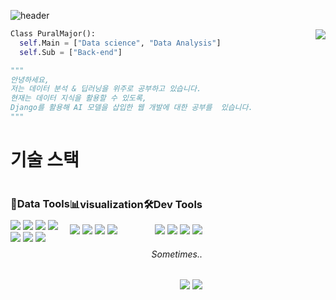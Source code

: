 ![header](https://capsule-render.vercel.app/api?type=waving&color=auto&height=200&section=header&text=Welcome-nl-&fontSize=65&animation=fadein&desc=Pural%20Major's%20Github&descSize=15)


<img align='right' src="http://mazassumnida.wtf/api/v2/generate_badge?boj=sjy4388">

```python
Class PuralMajor():
  self.Main = ["Data science", "Data Analysis"]
  self.Sub = ["Back-end"]

"""
안녕하세요,
저는 데이터 분석 & 딥러닝을 위주로 공부하고 있습니다.
현재는 데이터 지식을 활용할 수 있도록,
Django를 활용해 AI 모델을 삽입한 웹 개발에 대한 공부를  있습니다.
"""
```

<h1> 기술 스택 </h1>
<div style='display: flex; hegith:40rem'>
  <div>
    <h3> 💾Data Tools </h3>
    <div>
      <img src="https://img.shields.io/badge/Python-EBEBEB?style=for-the-badge&logo=python&logoColor=#3776AB">
      <img src="https://img.shields.io/badge/Pytorch-EBEBEB?style=for-the-badge&logo=pytorch&logoColor=#EE4C2C">
      <img src="https://img.shields.io/badge/Tensorflow-EBEBEB?style=for-the-badge&logo=tensorflow&logoColor=#FF6F00">
      <img src="https://img.shields.io/badge/Pandas-EBEBEB?style=for-the-badge&">
    </div>
    <div>
      <img src="https://img.shields.io/badge/PostgreSQL-EBEBEB?style=for-the-badge&logo=PostgreSQL&logoColor=#4169E1">
      <img src="https://img.shields.io/badge/MySQL-EBEBEB?style=for-the-badge&logo=MySQL&logoColor=#4479A1">
      <img src="https://img.shields.io/badge/Google BigQuery-EBEBEB?style=for-the-badge&logo=Google Cloud&logoColor=#4285F4">
    </div>
  </div>
  
  <div>
    <h3>📊visualization</h3>
    <img src="https://img.shields.io/badge/Matplotlib-EBEBEB?style=for-the-badge">
    <img src="https://img.shields.io/badge/seaborn-EBEBEB?style=for-the-badge">
    <img src="https://img.shields.io/badge/plotly-EBEBEB?style=for-the-badge">
    <img src="https://img.shields.io/badge/Tableau-EBEBEB?style=for-the-badge&logo=Tableau&logoColor=#E97627">
  </div>
  
  <div align="right">
  <h3> 🛠Dev Tools </h3>
    <div>
      <img src="https://img.shields.io/badge/Bootstrap-EBEBEB?style=for-the-badge&logo=Bootstrap&logoColor=#7952B3">
      <img src="https://img.shields.io/badge/Python-EBEBEB?style=for-the-badge&logo=python&logoColor=#3776AB">
      <img src="https://img.shields.io/badge/Django-EBEBEB?style=for-the-badge&logo=Django&logoColor=#092E20">
      <img src="https://img.shields.io/badge/NGINX-EBEBEB?style=for-the-badge&logo=NGINX&logoColor=#009639">
    </div>
  
  <h6> Sometimes.. </h6>
  <div>
    <img src="https://img.shields.io/badge/Javascript-EBEBEB?style=for-the-badge&logo=Javascript&logoColor=#F7DF1E">
    <img src="https://img.shields.io/badge/React-EBEBEB?style=for-the-badge&logo=React&logoColor=#61DAFB">
  </div>
</div>
